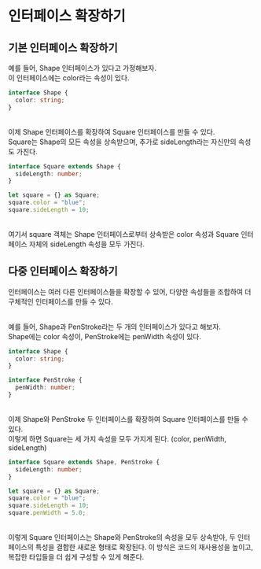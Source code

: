 # 인터페이스 확장하기

## 기본 인터페이스 확장하기

예를 들어, Shape 인터페이스가 있다고 가정해보자.<br/>
이 인터페이스에는 color라는 속성이 있다.

```TypeScript
interface Shape {
  color: string;
}
```

<br/>
이제 Shape 인터페이스를 확장하여 Square 인터페이스를 만들 수 있다.<br/>
Square는 Shape의 모든 속성을 상속받으며, 추가로 sideLength라는 자신만의 속성도 가진다.<br/>

```TypeScript
interface Square extends Shape {
  sideLength: number;
}

let square = {} as Square;
square.color = "blue";
square.sideLength = 10;
```

<br/>
여기서 square 객체는 Shape 인터페이스로부터 상속받은 color 속성과 Square 인터페이스 자체의 sideLength 속성을 모두 가진다.

## 다중 인터페이스 확장하기

인터페이스는 여러 다른 인터페이스들을 확장할 수 있어, 다양한 속성들을 조합하여 더 구체적인 인터페이스를 만들 수 있다.<br/><br/>

예를 들어, Shape과 PenStroke라는 두 개의 인터페이스가 있다고 해보자.<br/>
Shape에는 color 속성이, PenStroke에는 penWidth 속성이 있다.

```TypeScript
interface Shape {
  color: string;
}

interface PenStroke {
  penWidth: number;
}
```

<br/>
이제 Shape와 PenStroke 두 인터페이스를 확장하여 Square 인터페이스를 만들 수 있다.<br/>
이렇게 하면 Square는 세 가지 속성을 모두 가지게 된다. (color, penWidth, sideLength)

```TypeScript
interface Square extends Shape, PenStroke {
  sideLength: number;
}

let square = {} as Square;
square.color = "blue";
square.sideLength = 10;
square.penWidth = 5.0;
```

<br/>
이렇게 Square 인터페이스는 Shape와 PenStroke의 속성을 모두 상속받아, 두 인터페이스의 특성을 결합한 새로운 형태로 확장된다. 이 방식은 코드의 재사용성을 높이고, 복잡한 타입들을 더 쉽게 구성할 수 있게 해준다.
